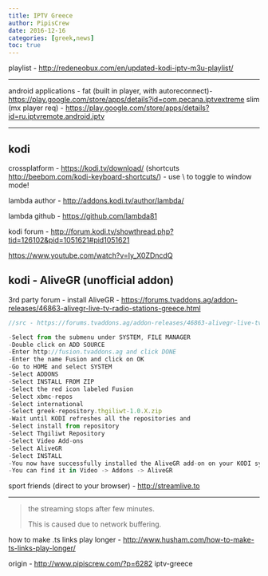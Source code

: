 ```yaml
---
title: IPTV Greece
author: PipisCrew
date: 2016-12-16
categories: [greek,news]
toc: true
---
```


playlist - http://redeneobux.com/en/updated-kodi-iptv-m3u-playlist/

* * *

android applications - 
fat  (built in player, with autoreconnect)- https://play.google.com/store/apps/details?id=com.pecana.iptvextreme
slim (mx player req) - https://play.google.com/store/apps/details?id=ru.iptvremote.android.iptv

* * *

##  kodi 

crossplatform - https://kodi.tv/download/ (shortcuts http://beebom.com/kodi-keyboard-shortcuts/) - use \ to toggle to window mode!

lambda author - http://addons.kodi.tv/author/lambda/

lambda github - https://github.com/lambda81

kodi forum - http://forum.kodi.tv/showthread.php?tid=126102&pid=1051621#pid1051621

https://www.youtube.com/watch?v=Iy_X0ZDncdQ

##  kodi - AliveGR (unofficial addon) 

3rd party forum - install AliveGR - https://forums.tvaddons.ag/addon-releases/46863-alivegr-live-tv-radio-stations-greece.html

```js
//src - https://forums.tvaddons.ag/addon-releases/46863-alivegr-live-tv-radio-stations-greece-post361798.html#post361798

-Select from the submenu under SYSTEM, FILE MANAGER
-Double click on ADD SOURCE
-Enter http://fusion.tvaddons.ag and click DONE
-Enter the name Fusion and click on OK
-Go to HOME and select SYSTEM
-Select ADDONS
-Select INSTALL FROM ZIP
-Select the red icon labeled Fusion
-Select xbmc-repos
-Select international
-Select greek-repository.thgiliwt-1.0.X.zip
-Wait until KODI refreshes all the repositories and
-Select install from repository
-Select Thgiliwt Repository
-Select Video Add-ons
-Select AliveGR
-Select INSTALL
-You now have successfully installed the AliveGR add-on on your KODI system!
-You can find it in Video -> Addons -> AliveGR
```

sport friends (direct to your browser) - http://streamlive.to

* * *

> the streaming stops after few minutes.
> 
> This is caused due to network buffering.

how to make .ts links play longer - http://www.husham.com/how-to-make-ts-links-play-longer/

origin - http://www.pipiscrew.com/?p=6282 iptv-greece